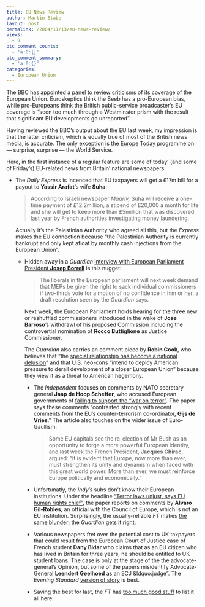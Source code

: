 ```yaml
---
title: EU News Review
author: Martin Stabe
layout: post
permalink: /2004/11/13/eu-news-review/
views:
  - 9
btc_comment_counts:
  - 'a:0:{}'
btc_comment_summary:
  - 'a:0:{}'
categories:
  - European Union
---
```

The BBC has appointed a [panel to review criticisms][1] of its coverage of the European Union. Euroskeptics think the Beeb has a pro-European bias, while pro-Europeans think the British public-service broadcaster&rsquo;s EU coverage is &ldquo;seen too much through a Westminster prism with the result that significant EU developments go unreported&rdquo;. 

Having reviewed the BBC&rsquo;s output about the EU last week, my impression is that the latter criticism, which is equally true of most of the British news media, is accurate. The only exception is the [Europe Today][2] programme on &mdash; surprise, surprise &mdash; the World Service.

Here, in the first instance of a regular feature are some of today&rsquo; (and some of Friday&rsquo;s) EU-related news from Britain&rsquo; national newspapers:  
<!--more-->

  * The *Daily Express* is incenced that EU taxpayers will get a &pound;17m bill for a payout to **Yassir Arafat**&#8216;s wife **Suha**:  
    > According to Israeli newspaper *Maariv,* Suha will receive a one-time payment of &pound;12.2million, a stipend of &pound;20,000 a month for life and she will get to keep more than &pound;5million that was discovered last year by French authorities investigating money laundering.
    
    Actually it&rsquo;s the Palestinian Authority who agreed all this, but the *Express* makes the EU connection because &ldquo;the Palestinian Authority is currently bankrupt and only kept afloat by monthly cash injections from the European Union&rdquo;.</li> 
    
      * Hidden away in a *Guardian* [interview with European Parliament President **Josep Borrell**][3] is this nugget:  
        > The liberals in the European parliament will next week demand that MEPs be given the right to sack individual commissioners if two-thirds vote for a motion of no confidence in him or her, a draft resolution seen by the *Guardian* says.
        
        Next week, the European Parliament holds hearing for the three new or reshuffled commissioners introduced in the wake of **Jose Barroso**&rsquo;s withdrawl of his proposed Commission including the controvertial nomination of **Rocco Buttiglione** as Justice Commissioner.
        
        The *Guardian* also carries an comment piece by **Robin Cook**, who believes that &ldquo;the [special relationship has become a national delusion]()&rdquo; and that U.S. neo-cons &ldquo;intend to deploy American pressure to derail development of a closer European Union&rdquo; because they view it as a threat to American hegemony.</li> 
        
          * The *Independent* focuses on comments by NATO secretary general **Jaap de Hoop Scheffer**, who accused European governments of [failing to support the &ldquo;war on terror&rdquo;][4]. The paper says these comments &ldquo;contrasted strongly with recent comments from the EU&#8217;s counter-terrorism co-ordinator, **Gijs de Vries**.&rdquo; The article also touches on the wider issue of Euro-Gaullism:  
            > Some EU capitals see the re-election of Mr Bush as an opportunity to forge a more powerful European identity, and last week the French President, **Jacques Chirac**, argued: &#8220;It is evident that Europe, now more than ever, must strengthen its unity and dynamism when faced with this great world power. More than ever, we must reinforce Europe politically and economically.&#8221;
        
          * Unfortunatly, the *Indy&rsquo;s* subs don&rsquo;t know their European institutions. Under the headline [&ldquo;Terror laws unjust, says EU human rights chief&rdquo;][5], the paper reports on comments by **Alvaro Gil-Robles**, an official with the Council of Europe, which is not an EU institution. Surprisingly, the usually-reliable *FT* makes [the same blunder][6]; the *Guardian* [gets it right][7].
          * Various newspapers fret over the potential cost to UK taxpayers that could result from the European Court of Justice case of French student **Dany Bidar** who claims that as an EU citizen who has lived in Britain for three years, he should be entitled to UK student loans. The case is only at the stage of the the advocate-general&rsquo;s Opinion, but some of the papers misidentify Advocate-General **Leendert Geelhoed** as an ECJ &ldquo:judge&rdquo;. The *Evening Standard* [version of story][8] is best.
          * Saving the best for last, the *FT* has [too much good stuff][9] to list it all here.</ul>

 [1]: http://news.bbc.co.uk/1/hi/uk_politics/4007449.stm
 [2]: http://www.bbc.co.uk/worldservice/programmes/europetoday/index.shtml
 [3]: http://politics.guardian.co.uk/eu/story/0,9061,1350436,00.html
 [4]: http://news.independent.co.uk/europe/story.jsp?story=582465
 [5]: http://news.independent.co.uk/uk/legal/story.jsp?story=582039
 [6]: http://news.ft.com/cms/s/17b12a2e-342a-11d9-a728-00000e2511c8.html
 [7]: http://www.guardian.co.uk/uk_news/story/0,3604,1349359,00.html
 [8]: http://www.thisislondon.co.uk/news/business/articles/timid84575?source=
 [9]: http://news.ft.com/world/europe